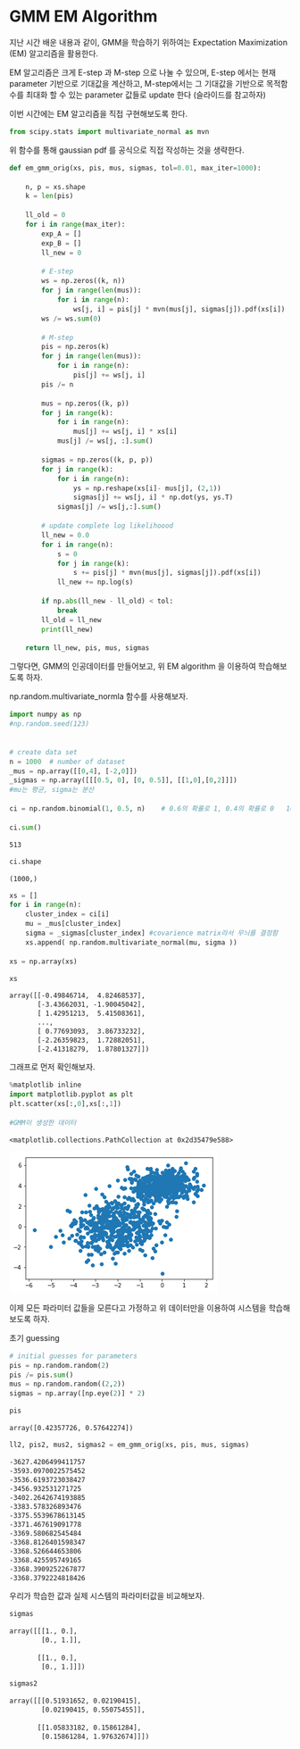 
# GMM EM Algorithm

지난 시간 배운 내용과 같이, GMM을 학습하기 위하여는 Expectation Maximization (EM) 알고리즘을 활용한다. 

EM 알고리즘은 크게 E-step 과 M-step 으로 나눌 수 있으며, E-step 에서는 현재 parameter 기반으로 기대값을 계산하고, M-step에서는 그 기대값을 기반으로 목적함수를 최대화 할 수 있는 parameter 값들로 update 한다 (슬라이드를 참고하자) 

이번 시간에는 EM 알고리즘을 직접 구현해보도록 한다.


```python
from scipy.stats import multivariate_normal as mvn
```

위 함수를 통해 gaussian pdf 를 공식으로 직접 작성하는 것을 생략한다. 


```python
def em_gmm_orig(xs, pis, mus, sigmas, tol=0.01, max_iter=1000):

    n, p = xs.shape
    k = len(pis)

    ll_old = 0
    for i in range(max_iter):
        exp_A = []
        exp_B = []
        ll_new = 0

        # E-step
        ws = np.zeros((k, n))
        for j in range(len(mus)):
            for i in range(n):
                ws[j, i] = pis[j] * mvn(mus[j], sigmas[j]).pdf(xs[i])
        ws /= ws.sum(0)

        # M-step
        pis = np.zeros(k)
        for j in range(len(mus)):
            for i in range(n):
                pis[j] += ws[j, i]
        pis /= n

        mus = np.zeros((k, p))
        for j in range(k):
            for i in range(n):
                mus[j] += ws[j, i] * xs[i]
            mus[j] /= ws[j, :].sum()

        sigmas = np.zeros((k, p, p))
        for j in range(k):
            for i in range(n):
                ys = np.reshape(xs[i]- mus[j], (2,1))
                sigmas[j] += ws[j, i] * np.dot(ys, ys.T)
            sigmas[j] /= ws[j,:].sum()

        # update complete log likelihoood
        ll_new = 0.0
        for i in range(n):
            s = 0
            for j in range(k):
                s += pis[j] * mvn(mus[j], sigmas[j]).pdf(xs[i])
            ll_new += np.log(s)

        if np.abs(ll_new - ll_old) < tol:
            break
        ll_old = ll_new
        print(ll_new)

    return ll_new, pis, mus, sigmas
```

그렇다면, GMM의 인공데이터를 만들어보고, 위 EM algorithm 을 이용하여 학습해보도록 하자.

np.random.multivariate_normla 함수를 사용해보자.


```python
import numpy as np
#np.random.seed(123)


# create data set
n = 1000  # number of dataset 
_mus = np.array([[0,4], [-2,0]])
_sigmas = np.array([[[0.5, 0], [0, 0.5]], [[1,0],[0,2]]])
#mu는 평균, sigma는 분산

ci = np.random.binomial(1, 0.5, n)    # 0.6의 확률로 1, 0.4의 확률로 0   1000 개를 샘플링 

ci.sum()
```




    513




```python
ci.shape
```




    (1000,)




```python
xs = []
for i in range(n):
    cluster_index = ci[i]
    mu = _mus[cluster_index]
    sigma = _sigmas[cluster_index] #covarience matrix라서 무늬를 결정함
    xs.append( np.random.multivariate_normal(mu, sigma ))
    
xs = np.array(xs)
```


```python
xs
```




    array([[-0.49846714,  4.82468537],
           [-3.43662031, -1.90045042],
           [ 1.42951213,  5.41508361],
           ...,
           [ 0.77693093,  3.86733232],
           [-2.26359823,  1.72882051],
           [-2.41318279,  1.87801327]])



그래프로 먼저 확인해보자.


```python
%matplotlib inline
import matplotlib.pyplot as plt
plt.scatter(xs[:,0],xs[:,1])

#GMM이 생성한 데이터
```




    <matplotlib.collections.PathCollection at 0x2d35479e588>




![png](output_12_1.png)


이제 모든 파라미터 값들을 모른다고 가정하고 위 데이터만을 이용하여 시스템을 학습해보도록 하자.

초기 guessing


```python
# initial guesses for parameters
pis = np.random.random(2)
pis /= pis.sum()
mus = np.random.random((2,2))
sigmas = np.array([np.eye(2)] * 2)
```


```python
pis
```




    array([0.42357726, 0.57642274])




```python
ll2, pis2, mus2, sigmas2 = em_gmm_orig(xs, pis, mus, sigmas)
```

    -3627.4206499411757
    -3593.0970022575452
    -3536.6193723038427
    -3456.932531271725
    -3402.2642674193885
    -3383.578326893476
    -3375.5539678613145
    -3371.467619091778
    -3369.580682545484
    -3368.8126401598347
    -3368.526644653806
    -3368.425595749165
    -3368.3909252267877
    -3368.3792224818426
    

우리가 학습한 값과 실제 시스템의 파라미터값을 비교해보자.


```python
sigmas
```




    array([[[1., 0.],
            [0., 1.]],
    
           [[1., 0.],
            [0., 1.]]])




```python
sigmas2
```




    array([[[0.51931652, 0.02190415],
            [0.02190415, 0.55075455]],
    
           [[1.05833182, 0.15861284],
            [0.15861284, 1.97632674]]])




```python

```
